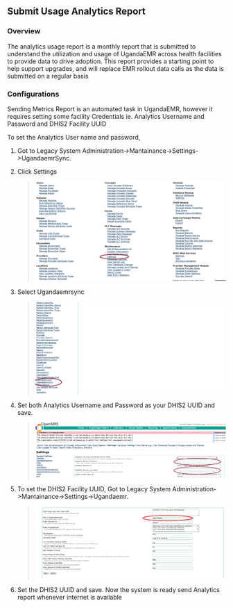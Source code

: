 ## Submit Usage Analytics Report

### Overview

The analytics usage report is a monthly report  that is submitted to understand the utilization and usage of UgandaEMR across health facilities to provide data to drive adoption. 
This report provides a starting point to help support upgrades, and will replace EMR rollout data calls as the data is submitted on a regular basis
### Configurations

Sending Metrics Report is an automated task in UgandaEMR, however it requires setting some facility Credentials ie. Analytics Username and Password and DHIS2 Facility UUID

To set the Analytics User name and password,

1. Got to Legacy System Administration-&gt;Mantainance-&gt;Settings-&gt;UgandaemrSync.

2. Click Settings
    > ![UgandaEMR Settings](../images/legacyAdministration_settings.png)
    
3. Select Ugandaemrsync
    > ![UgandaEMR Settings](../images/settings_ugandaemrsync.png)
       
4. Set both Analytics Username and Password as your DHIS2 UUID and save.
    > ![UgandaEMR Settings](../images/set_metrics_username_and_password.png)
    
5. To set the DHIS2 Facility UUID, Got to Legacy System Administration-&gt;Mantainance-&gt;Settings-&gt;Ugandaemr.

   > ![UgandaEMR Settings](../images/facility_uuid.png)
   
6. Set the DHIS2 UUID and save. Now the system is ready send Analytics report whenever internet is available
